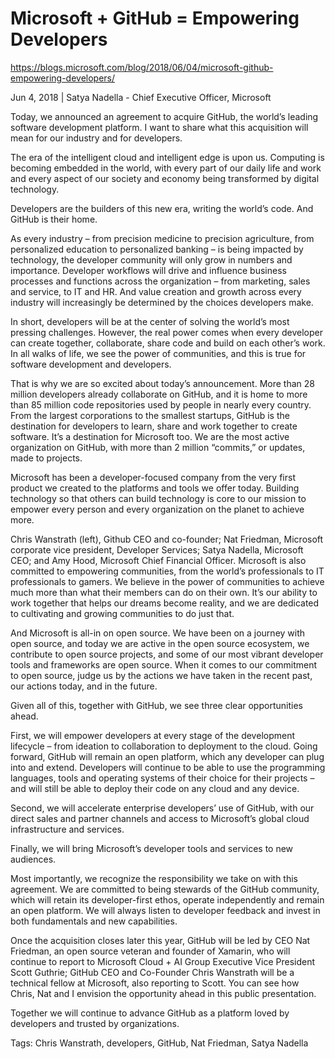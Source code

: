 # Microsoft + GitHub = Empowering Developers
https://blogs.microsoft.com/blog/2018/06/04/microsoft-github-empowering-developers/

Jun 4, 2018	  |  	Satya Nadella - Chief Executive Officer, Microsoft

Today, we announced an agreement to acquire GitHub, the world’s leading software development platform. I want to share what this acquisition will mean for our industry and for developers.

The era of the intelligent cloud and intelligent edge is upon us. Computing is becoming embedded in the world, with every part of our daily life and work and every aspect of our society and economy being transformed by digital technology.

Developers are the builders of this new era, writing the world’s code. And GitHub is their home.

As every industry – from precision medicine to precision agriculture, from personalized education to personalized banking – is being impacted by technology, the developer community will only grow in numbers and importance. Developer workflows will drive and influence business processes and functions across the organization – from marketing, sales and service, to IT and HR. And value creation and growth across every industry will increasingly be determined by the choices developers make.

In short, developers will be at the center of solving the world’s most pressing challenges. However, the real power comes when every developer can create together, collaborate, share code and build on each other’s work. In all walks of life, we see the power of communities, and this is true for software development and developers.

That is why we are so excited about today’s announcement. More than 28 million developers already collaborate on GitHub, and it is home to more than 85 million code repositories used by people in nearly every country. From the largest corporations to the smallest startups, GitHub is the destination for developers to learn, share and work together to create software. It’s a destination for Microsoft too. We are the most active organization on GitHub, with more than 2 million “commits,” or updates, made to projects.

Microsoft has been a developer-focused company from the very first product we created to the platforms and tools we offer today. Building technology so that others can build technology is core to our mission to empower every person and every organization on the planet to achieve more.


Chris Wanstrath (left), Github CEO and co-founder; Nat Friedman, Microsoft corporate vice president, Developer Services; Satya Nadella, Microsoft CEO; and Amy Hood, Microsoft Chief Financial Officer.
Microsoft is also committed to empowering communities, from the world’s professionals to IT professionals to gamers. We believe in the power of communities to achieve much more than what their members can do on their own. It’s our ability to work together that helps our dreams become reality, and we are dedicated to cultivating and growing communities to do just that.

And Microsoft is all-in on open source. We have been on a journey with open source, and today we are active in the open source ecosystem, we contribute to open source projects, and some of our most vibrant developer tools and frameworks are open source. When it comes to our commitment to open source, judge us by the actions we have taken in the recent past, our actions today, and in the future.

Given all of this, together with GitHub, we see three clear opportunities ahead.

First, we will empower developers at every stage of the development lifecycle – from ideation to collaboration to deployment to the cloud. Going forward, GitHub will remain an open platform, which any developer can plug into and extend. Developers will continue to be able to use the programming languages, tools and operating systems of their choice for their projects – and will still be able to deploy their code on any cloud and any device.

Second, we will accelerate enterprise developers’ use of GitHub, with our direct sales and partner channels and access to Microsoft’s global cloud infrastructure and services.

Finally, we will bring Microsoft’s developer tools and services to new audiences.

Most importantly, we recognize the responsibility we take on with this agreement. We are committed to being stewards of the GitHub community, which will retain its developer-first ethos, operate independently and remain an open platform. We will always listen to developer feedback and invest in both fundamentals and new capabilities.

Once the acquisition closes later this year, GitHub will be led by CEO Nat Friedman, an open source veteran and founder of Xamarin, who will continue to report to Microsoft Cloud + AI Group Executive Vice President Scott Guthrie; GitHub CEO and Co-Founder Chris Wanstrath will be a technical fellow at Microsoft, also reporting to Scott. You can see how Chris, Nat and I envision the opportunity ahead in this public presentation.

Together we will continue to advance GitHub as a platform loved by developers and trusted by organizations.

Tags: Chris Wanstrath, developers, GitHub, Nat Friedman, Satya Nadella
